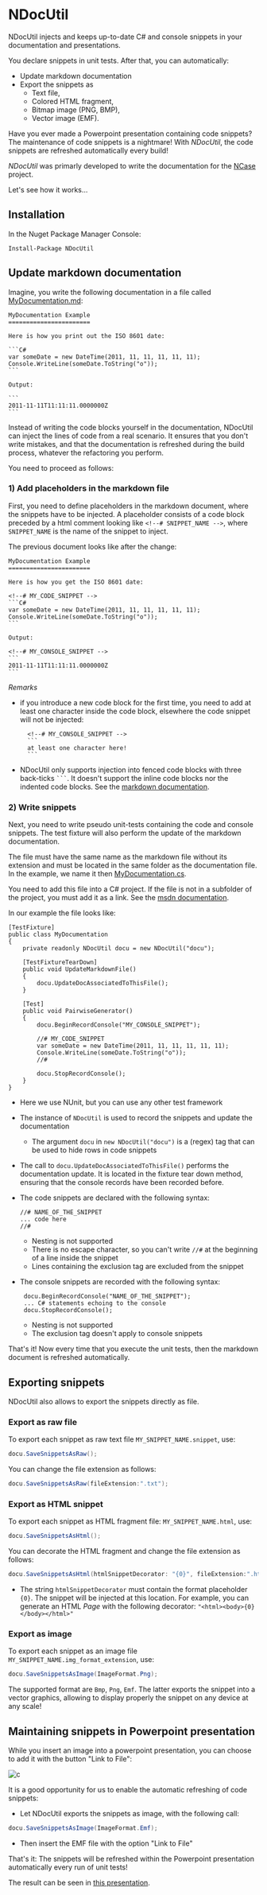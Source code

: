 NDocUtil
========

NDocUtil injects and keeps up-to-date C# and console snippets in your documentation and presentations. 

You declare snippets in unit tests. After that, you can automatically:

- Update markdown documentation 
- Export the snippets as
	- Text file, 
	- Colored HTML fragment, 
	- Bitmap image (PNG, BMP),
	- Vector image (EMF).

Have you ever made a Powerpoint presentation containing code snippets? The maintenance of code snippets is a nightmare! With *NDocUtil*, the code snippets are refreshed automatically every build!

*NDocUtil* was primarly developed to write the documentation for the [NCase] project. 

Let's see how it works...

Installation
------------

In the Nuget Package Manager Console:

```
Install-Package NDocUtil
```

Update markdown documentation
-------------------------------

Imagine, you write the following documentation in a file called [MyDocumentation.md][MyDocumentation_markdown]:

	MyDocumentation Example
	=======================
	
	Here is how you print out the ISO 8601 date:

	```C#
    var someDate = new DateTime(2011, 11, 11, 11, 11, 11);
	Console.WriteLine(someDate.ToString("o"));
	```
	
    Output:

	```
	2011-11-11T11:11:11.0000000Z
	```

Instead of writing the code blocks yourself in the documentation, NDocUtil can inject the lines of code from a real scenario. It ensures that you don't write mistakes, and that the documentation is refreshed during the build process, whatever the refactoring you perform.

You need to proceed as follows:

### 1) Add placeholders in the markdown file

First, you need to define placeholders in the markdown document, where the snippets have to be injected. A placeholder consists of a code block preceded by a html comment looking like `<!--# SNIPPET_NAME -->`, where `SNIPPET_NAME` is the name of the snippet to inject. 

The previous document looks like after the change:

	MyDocumentation Example
	=======================
	
	Here is how you get the ISO 8601 date:

	<!--# MY_CODE_SNIPPET -->
	```C#
    var someDate = new DateTime(2011, 11, 11, 11, 11, 11);
	Console.WriteLine(someDate.ToString("o"));
	```
	
    Output:

	<!--# MY_CONSOLE_SNIPPET -->
	```
	2011-11-11T11:11:11.0000000Z
	```

*Remarks*

- if you introduce a new code block for the first time, you need to add at least one character inside the code block, elsewhere the code snippet will not be injected:

		<!--# MY_CONSOLE_SNIPPET -->
		```
		at least one character here!
		```

- NDocUtil only supports injection into fenced code blocks with three back-ticks ` ``` `. It doesn't support the inline code blocks nor the indented code blocks. See  the [markdown documentation][codeblock].

### 2) Write snippets

Next, you need to write pseudo unit-tests containing the code and console snippets. The test fixture will also perform the update of the markdown documentation. 

The file must have the same name as the markdown file without its extension and must be located in the same folder as the documentation file. In the example, we name it then [MyDocumentation.cs][MyDocumentation_cs]. 

You need to add this file into a C# project. If the file is not in a subfolder of the project, you must add it as a link. See the [msdn documentation][addaslink].

In our example the file looks like: 

    [TestFixture]
    public class MyDocumentation
    {
        private readonly NDocUtil docu = new NDocUtil("docu");

        [TestFixtureTearDown]
        public void UpdateMarkdownFile()
        {
            docu.UpdateDocAssociatedToThisFile();
        }

        [Test]
        public void PairwiseGenerator()
        {
            docu.BeginRecordConsole("MY_CONSOLE_SNIPPET");

            //# MY_CODE_SNIPPET
            var someDate = new DateTime(2011, 11, 11, 11, 11, 11);
            Console.WriteLine(someDate.ToString("o"));
            //#

            docu.StopRecordConsole();
        }
    }

- Here we use NUnit, but you can use any other test framework
- The instance of `NDocUtil` is used to record the snippets and update the documentation
	- The argument `docu` in `new NDocUtil("docu")` is a (regex) tag that can be used to hide rows in code snippets
- The call to `docu.UpdateDocAssociatedToThisFile()` performs the documentation update. It is located in the fixture tear down method, ensuring that the console records have been recorded before.
- The code snippets are declared with the following syntax:

      //# NAME_OF_THE_SNIPPET
      ... code here
	  //#
    - Nesting is not supported 
    - There is no escape character, so you can't write `//#` at the beginning of a line inside the snippet
    - Lines containing the exclusion tag are excluded from the snippet
- The console snippets are recorded with the following syntax:

       docu.BeginRecordConsole("NAME_OF_THE_SNIPPET");
       ... C# statements echoing to the console
       docu.StopRecordConsole();
	- Nesting is not supported
	- The exclusion tag doesn't apply to console snippets

That's it! Now every time that you execute the unit tests, then the markdown document is refreshed automatically.

Exporting snippets
------------------

NDocUtil also allows to export the snippets directly as file.

### Export as raw file

To export each snippet as raw text file `MY_SNIPPET_NAME.snippet`, use:

<!--# SaveSnippetsAsRaw -->
```C#
docu.SaveSnippetsAsRaw();
```

You can change the file extension as follows:

<!--# SaveSnippetsAsRaw2 -->
```C#
docu.SaveSnippetsAsRaw(fileExtension:".txt");
```

### Export as HTML snippet

To export each snippet as HTML fragment file: `MY_SNIPPET_NAME.html`, use:

<!--# SaveSnippetsAsHtml -->
```C#
docu.SaveSnippetsAsHtml();
```

You can decorate the HTML fragment and change the file extension as follows:

<!--# SaveSnippetsAsHtml2 -->
```C#
docu.SaveSnippetsAsHtml(htmlSnippetDecorator: "{0}", fileExtension:".html");
```

- The string `htmlSnippetDecorator` must contain the format placeholder `{0}`. The snippet will be injected at this location. For example, you can generate an HTML *Page* with the following decorator: `"<html><body>{0}</body></html>"`

### Export as image

To export each snippet as an image file `MY_SNIPPET_NAME.img_format_extension`, use:

<!--# SaveSnippetsAsImage -->
```C#
docu.SaveSnippetsAsImage(ImageFormat.Png);
```

The supported format are `Bmp`, `Png`, `Emf`. The latter exports the snippet into a vector graphics, allowing to display properly the snippet on any device at any scale!


Maintaining snippets in Powerpoint presentation
-----------------------------------------------

While you insert an image into a powerpoint presentation, you can choose to add it with the button "Link to File":

![c](./image/PowerPoint-Link-to-File.png)

It is a good opportunity for us to enable the automatic refreshing of code snippets:

- Let NDocUtil exports the snippets as image, with the following call:
<!--# SaveSnippetsAsImage2 -->
```C#
docu.SaveSnippetsAsImage(ImageFormat.Emf);
```

- Then insert the EMF file with the option "Link to File" 

That's it: The snippets will be refreshed within the Powerpoint presentation automatically every run of unit tests!

The result can be seen in [this presentation](./Presentation.pptx).  


[MyDocumentation_markdown]: MyDocumentation.md 
[MyDocumentation_cs]: MyDocumentation.cs 
[NCase]: https://github.com/jeromerg/NCase
[addaslink]: https://msdn.microsoft.com/de-de/library/windows/apps/jj714082%28v=vs.105%29.aspx?f=255&MSPPError=-2147217396
[codeblock]: https://github.com/adam-p/markdown-here/wiki/Markdown-Cheatsheet#code-and-syntax-highlighting
